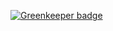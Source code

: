 
[![Greenkeeper badge](https://badges.greenkeeper.io/42tg/react_web_test.svg)](https://greenkeeper.io/)

